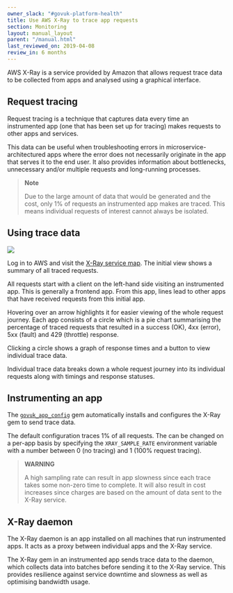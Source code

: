```yaml
---
owner_slack: "#govuk-platform-health"
title: Use AWS X-Ray to trace app requests
section: Monitoring
layout: manual_layout
parent: "/manual.html"
last_reviewed_on: 2019-04-08
review_in: 6 months
---
```


AWS X-Ray is a service provided by Amazon that allows request trace data to be collected from apps and analysed using a graphical interface.

## Request tracing

Request tracing is a technique that captures data every time an instrumented app (one that has been set up for tracing) makes requests to other apps and services.

This data can be useful when troubleshooting errors in microservice-architectured apps where the error does not necessarily originate in the app that serves it to the end user. It also provides information about bottlenecks, unnecessary and/or multiple requests and long-running processes.

> **Note**
>
> Due to the large amount of data that would be generated and the cost, only 1% of requests an instrumented app makes are traced. This means individual requests of interest cannot always be isolated.

## Using trace data

![](/manual/images/aws-xray.png)

Log in to AWS and visit the [X-Ray service map](https://eu-west-1.console.aws.amazon.com/xray/home?region=eu-west-1#/service-map). The initial view shows a summary of all traced requests.

All requests start with a client on the left-hand side visiting an instrumented app. This is generally a frontend app. From this app, lines lead to other apps that have received requests from this initial app.

Hovering over an arrow highlights it for easier viewing of the whole request journey. Each app consists of a circle which is a pie chart summarising the percentage of traced requests that resulted in a success (OK), 4xx (error), 5xx (fault) and 429 (throttle) response.

Clicking a circle shows a graph of response times and a button to view individual trace data.

Individual trace data breaks down a whole request journey into its individual requests along with timings and response statuses.

## Instrumenting an app

The [`govuk_app_config`](https://github.com/alphagov/govuk_app_config) gem automatically installs and configures the X-Ray gem to send trace data.

The default configuration traces 1% of all requests. The can be changed on a per-app basis by specifying the `XRAY_SAMPLE_RATE` environment variable with a number between 0 (no tracing) and 1 (100% request tracing).

> **WARNING**
>
> A high sampling rate can result in app slowness since each trace takes some non-zero time to complete. It will also result in cost increases since charges are based on the amount of data sent to the X-Ray service.

## X-Ray daemon

The X-Ray daemon is an app installed on all machines that run instrumented apps. It acts as a proxy between individual apps and the X-Ray service.

The X-Ray gem in an instrumented app sends trace data to the daemon, which collects data into batches before sending it to the X-Ray service. This provides resilience against service downtime and slowness as well as optimising bandwidth usage.
